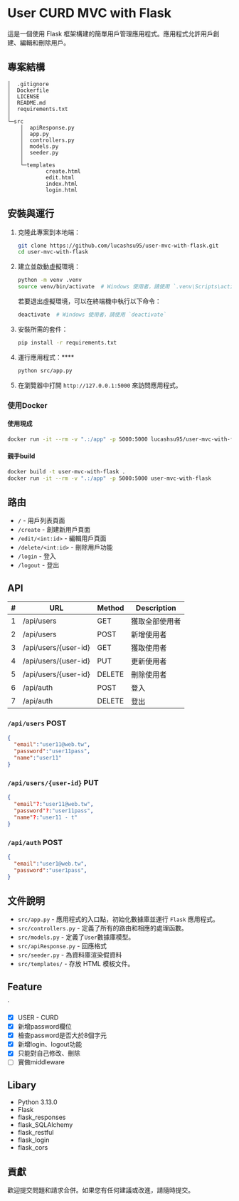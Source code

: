 # User CURD MVC with Flask

這是一個使用 Flask 框架構建的簡單用戶管理應用程式。應用程式允許用戶創建、編輯和刪除用戶。

## 專案結構
```
│  .gitignore
│  Dockerfile
│  LICENSE
│  README.md
│  requirements.txt
│
└─src
    │  apiResponse.py
    │  app.py
    │  controllers.py
    │  models.py
    │  seeder.py
    │
    └─templates
            create.html
            edit.html
            index.html
            login.html
```

## 安裝與運行

1. 克隆此專案到本地端：
    ```bash
    git clone https://github.com/lucashsu95/user-mvc-with-flask.git
    cd user-mvc-with-flask
    ```

2. 建立並啟動虛擬環境：
    ```bash
    python -m venv .venv
    source venv/bin/activate  # Windows 使用者，請使用 `.venv\Scripts\activate`
    ```
    若要退出虛擬環境，可以在終端機中執行以下命令：
    ```sh
    deactivate  # Windows 使用者，請使用 `deactivate`
    ```

3. 安裝所需的套件：
    ```bash
    pip install -r requirements.txt
    ```

4. 運行應用程式：****
    ```bash
    python src/app.py
    ```

5. 在瀏覽器中打開 `http://127.0.0.1:5000` 來訪問應用程式。

### 使用Docker

#### 使用現成
```bash
docker run -it --rm -v ".:/app" -p 5000:5000 lucashsu95/user-mvc-with-flask:latest
```

#### 親手build
```bash
docker build -t user-mvc-with-flask .
docker run -it --rm -v ".:/app" -p 5000:5000 user-mvc-with-flask
```

## 路由

- `/` - 用戶列表頁面
- `/create` - 創建新用戶頁面
- `/edit/<int:id>` - 編輯用戶頁面
- `/delete/<int:id>` - 刪除用戶功能
- `/login` - 登入
- `/logout` - 登出

## API

| # | URL | Method | Description |
| --- | --- | --- | --- |
| 1 | /api/users | GET | 獲取全部使用者 |
| 2 | /api/users | POST | 新增使用者 |
| 3 | /api/users/{user-id} | GET | 獲取使用者 |
| 4 | /api/users/{user-id} | PUT | 更新使用者 |
| 5 | /api/users/{user-id} | DELETE | 刪除使用者 |
| 6 | /api/auth | POST    | 登入 |
| 7 | /api/auth | DELETE  | 登出 |

### `/api/users` POST

```json
{
  "email":"user11@web.tw",
  "password":"user11pass",
  "name":"user11"
}
```

### `/api/users/{user-id}` PUT

```json
{
  "email"?:"user11@web.tw",
  "password"?:"user11pass",
  "name"?:"user11 - t"
}
```

### `/api/auth` POST

```json
{
  "email":"user1@web.tw",
  "password":"user1pass",
}
```

## 文件說明

- `src/app.py` - 應用程式的入口點，初始化數據庫並運行 `Flask` 應用程式。
- `src/controllers.py` - 定義了所有的路由和相應的處理函數。
- `src/models.py` - 定義了`User`數據庫模型。
- `src/apiResponse.py` - 回應格式
- `src/seeder.py` - 為資料庫渲染假資料
- `src/templates/` - 存放 HTML 模板文件。

## Feature
`
- [x] USER - CURD
- [x] 新增password欄位
- [x] 檢查password是否大於8個字元
- [x] 新增login、logout功能
- [x] 只能對自己修改、刪除
- [ ] 實做middleware

## Libary

- Python 3.13.0
- Flask
- flask_responses
- flask_SQLAlchemy
- flask_restful
- flask_login
- flask_cors

## 貢獻

歡迎提交問題和請求合併。如果您有任何建議或改進，請隨時提交。